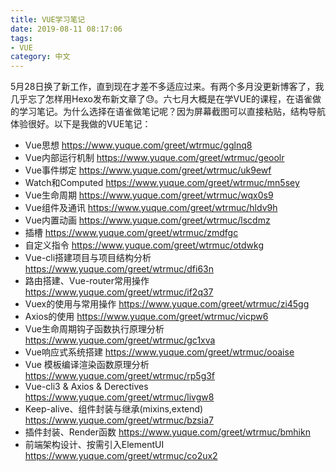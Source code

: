 ```yaml
---
title: VUE学习笔记
date: 2019-08-11 08:17:06
tags:
- VUE
category: 中文
---
```


5月28日换了新工作，直到现在才差不多适应过来。有两个多月没更新博客了，我几乎忘了怎样用Hexo发布新文章了😓。六七月大概是在学VUE的课程，在语雀做的学习笔记。为什么选择在语雀做笔记呢？因为屏幕截图可以直接粘贴，结构导航体验很好。以下是我做的VUE笔记：
<!--more-->

- Vue思想 <https://www.yuque.com/greet/wtrmuc/gglnq8>
- Vue内部运行机制 <https://www.yuque.com/greet/wtrmuc/geoolr>
- Vue事件绑定 <https://www.yuque.com/greet/wtrmuc/uk9ewf>
- Watch和Computed <https://www.yuque.com/greet/wtrmuc/mn5sey>
- Vue生命周期 <https://www.yuque.com/greet/wtrmuc/wqx0s9> 
- Vue组件及通讯 <https://www.yuque.com/greet/wtrmuc/hldv9h>
- Vue内置动画 <https://www.yuque.com/greet/wtrmuc/lscdmz>
- 插槽 <https://www.yuque.com/greet/wtrmuc/zmdfgc>
- 自定义指令 <https://www.yuque.com/greet/wtrmuc/otdwkg>
- Vue-cli搭建项目与项目结构分析 <https://www.yuque.com/greet/wtrmuc/dfi63n>
- 路由搭建、Vue-router常用操作 <https://www.yuque.com/greet/wtrmuc/if2q37>
- Vuex的使用与常用操作 <https://www.yuque.com/greet/wtrmuc/zi45gg>
- Axios的使用 <https://www.yuque.com/greet/wtrmuc/vicpw6>
- Vue生命周期钩子函数执行原理分析 <https://www.yuque.com/greet/wtrmuc/gc1xva>
- Vue响应式系统搭建 <https://www.yuque.com/greet/wtrmuc/ooaise>
- Vue 模板编译渲染函数原理分析 <https://www.yuque.com/greet/wtrmuc/rp5g3f>
- Vue-cli3 & Axios & Derectives <https://www.yuque.com/greet/wtrmuc/livgw8>
- Keep-alive、组件封装与继承(mixins,extend) <https://www.yuque.com/greet/wtrmuc/bzsia7>
- 插件封装、Render函数 <https://www.yuque.com/greet/wtrmuc/bmhikn>
- 前端架构设计、按需引入ElementUI <https://www.yuque.com/greet/wtrmuc/co2ux2>


